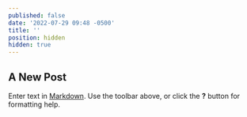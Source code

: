 ```yaml
---
published: false
date: '2022-07-29 09:48 -0500'
title: ''
position: hidden
hidden: true
---
```

## A New Post

Enter text in [Markdown](http://daringfireball.net/projects/markdown/). Use the toolbar above, or click the **?** button for formatting help.
